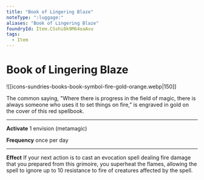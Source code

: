 ```yaml
---
title: "Book of Lingering Blaze"
noteType: ":luggage:"
aliases: "Book of Lingering Blaze"
foundryId: Item.CSshi0k9M64oaAvu
tags:
  - Item
---
```


# Book of Lingering Blaze
![[icons-sundries-books-book-symbol-fire-gold-orange.webp|150]]

The common saying, "Where there is progress in the field of magic, there is always someone who uses it to set things on fire," is engraved in gold on the cover of this red spellbook.

* * *

**Activate** 1 envision (metamagic)

**Frequency** once per day

* * *

**Effect** If your next action is to cast an evocation spell dealing fire damage that you prepared from this grimoire, you superheat the flames, allowing the spell to ignore up to 10 resistance to fire of creatures affected by the spell.

